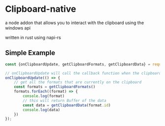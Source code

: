 # Clipboard-native

a node addon that allows you to interact with the clipboard using the windows api

written in rust using napi-rs

## Simple Example

```javascript
const {onClipboardUpdate, getClipboardFormats, getClipboardData} = require('build');

// onClipboardUpdate will call the callback function when the clipboard is updated
onClipboardUpdate(() => {
    // get all the formats that are currently on the clipboard
    const formats = getClipboardFormats()
    formats.forEach((format) => {
        console.log(format)
        // this will return Buffer of the data
        const data = getClipboardData(format.id)
        console.log(data)
    })
});
```
